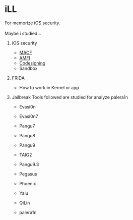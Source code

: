 # iLL

For memorize iOS security.</br></br>
Maybe i studied...</br>

1. iOS security

   - [MACF](/iOS%20Security/Mandatory%20Access%20Control%20Framework.md)
   - [AMFI](/iOS%20Security/AppleMobileFileIntegrity.md)
   - [Codesigning](/iOS%20Security/Code%20Sign.md)
   - Sandbox

2. FRIDA

   - How to work in Kernel or app

3. Jailbreak Tools
   followed are studied for analyze palera1n

   - Evasi0n
   - Evasi0n7
   - Pangu7
   - Pangu8
   - Pangu9
   - TAIG2
   - Pangu9.3
   - Pegasus
   - Phoenix
   - Yalu
   - QiLin

   - palera1n
